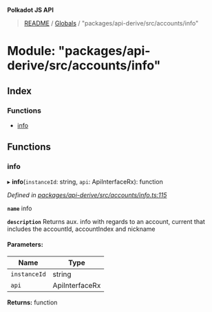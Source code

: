 **Polkadot JS API**

> [README](../README.md) / [Globals](../globals.md) / "packages/api-derive/src/accounts/info"

# Module: "packages/api-derive/src/accounts/info"

## Index

### Functions

* [info](_packages_api_derive_src_accounts_info_.md#info)

## Functions

### info

▸ **info**(`instanceId`: string, `api`: ApiInterfaceRx): function

*Defined in [packages/api-derive/src/accounts/info.ts:115](https://github.com/polkadot-js/api/blob/7fd45f63d/packages/api-derive/src/accounts/info.ts#L115)*

**`name`** info

**`description`** Returns aux. info with regards to an account, current that includes the accountId, accountIndex and nickname

#### Parameters:

Name | Type |
------ | ------ |
`instanceId` | string |
`api` | ApiInterfaceRx |

**Returns:** function
